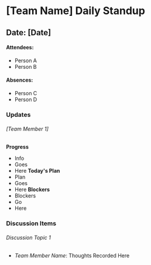 # [Team Name] Daily Standup
## Date: [Date]
#### Attendees:
- Person A
- Person B

#### Absences: 
- Person C
- Person D

### Updates
###### [Team Member 1]
**Progress**
- Info
- Goes 
- Here
**Today's Plan**
- Plan
- Goes
- Here
**Blockers**
- Blockers
- Go
- Here

### Discussion Items
###### Discussion Topic 1
- *Team Member Name*: Thoughts Recorded Here
